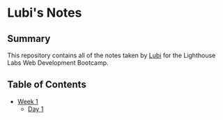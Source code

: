 # Lubi's Notes

## Summary

This repository contains all of the notes taken by [Lubi](https://github.com/lubi25) for the Lighthouse Labs Web Development Bootcamp.

## Table of Contents
* [Week 1](/Week_1/)
  * [Day 1](/Week_1/Day_1)